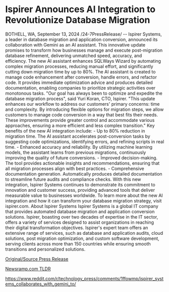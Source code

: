 # Ispirer Announces AI Integration to Revolutionize Database Migration

BOTHELL, WA, September 13, 2024 /24-7PressRelease/ -- Ispirer Systems, a leader in database migration and application conversion, announced its collaboration with Gemini as an AI assistant. This innovative update promises to transform how businesses manage and execute post-migration database refinement, delivering unmatched speed, accuracy, and efficiency.  The new AI assistant enhances SQLWays Wizard by automating complex migration processes, reducing manual effort, and significantly cutting down migration time by up to 80%. The AI assistant is created to manage code enhancement after conversion, handle errors, and refactor code. It provides immediate optimization advice and produces detailed documentation, enabling companies to prioritize strategic activities over monotonous tasks.  "Our goal has always been to optimize and expedite the database migration process", said Yuri Koran, CTO, Ispirer. "This update enhances our workflow to address our customers' primary concerns: time and complexity. By introducing flexible options for migration steps, we allow customers to manage code conversion in a way that best fits their needs. These improvements provide greater control and accommodate various approaches, ensuring a more efficient and less complex transition."  Key benefits of the new AI integration include:  - Up to 80% reduction in migration time. The AI assistant accelerates post-conversion tasks by suggesting code optimizations, identifying errors, and refining scripts in real time. - Enhanced accuracy and reliability. By utilizing machine learning models, the assistant learns from previous migrations, continuously improving the quality of future conversions. - Improved decision-making. The tool provides actionable insights and recommendations, ensuring that all migration processes align with best practices. - Comprehensive documentation generation. Automatically produces detailed documentation to streamline future audits and compliance checks.  With this new integration, Ispirer Systems continues to demonstrate its commitment to innovation and customer success, providing advanced tools that deliver measurable value to businesses worldwide.  To learn more about the new AI integration and how it can transform your database migration strategy, visit ispirer.com.  About Ispirer Systems  Ispirer Systems is a global IT company that provides automated database migration and application conversion solutions. Ispirer, boasting over two decades of expertise in the IT sector, offers a variety of services designed to assist organizations in reaching their digital transformation objectives. Ispirer's expert team offers an extensive range of services, such as database and application audits, cloud solutions, post migration optimization, and custom software development, serving clients across more than 150 countries while ensuring smooth transitions and personalized solutions. 

[Original/Source Press Release](https://www.24-7pressrelease.com/press-release/514259/ispirer-announces-ai-integration-to-revolutionize-database-migration)
                    

[Newsramp.com TLDR](None) 

https://www.reddit.com/r/technology_press/comments/1ffowmp/ispirer_systems_collaborates_with_gemini_to/